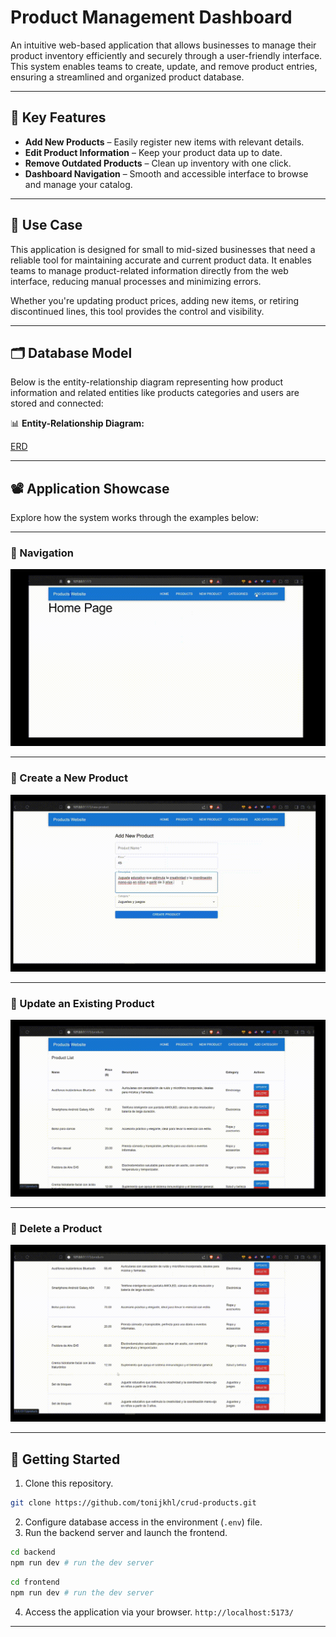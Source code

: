# Product Management Dashboard

An intuitive web-based application that allows businesses to manage their product inventory efficiently and securely through a user-friendly interface. This system enables teams to create, update, and remove product entries, ensuring a streamlined and organized product database.

---

## 🌟 Key Features

- **Add New Products** – Easily register new items with relevant details.
- **Edit Product Information** – Keep your product data up to date.
- **Remove Outdated Products** – Clean up inventory with one click.
- **Dashboard Navigation** – Smooth and accessible interface to browse and manage your catalog.

---

## 🧩 Use Case

This application is designed for small to mid-sized businesses that need a reliable tool for maintaining accurate and current product data. It enables teams to manage product-related information directly from the web interface, reducing manual processes and minimizing errors.

Whether you're updating product prices, adding new items, or retiring discontinued lines, this tool provides the control and visibility.

---

## 🗂️ Database Model

Below is the entity-relationship diagram representing how product information and related entities like products categories and users are stored and connected:

📊 **Entity-Relationship Diagram:**

[ERD](public/entity_diagram.png)

---

## 📽️ Application Showcase

Explore how the system works through the examples below:

---

### 🔹 Navigation
![Navigation](public/navigation.gif)

---

### 🔹 Create a New Product

![Create Product](public/create.gif)

---

### 🔹 Update an Existing Product

![Update Product](public/update.gif)

---

### 🔹 Delete a Product

![Delete Product](public/delete.gif)

---

## 🚀 Getting Started

1. Clone this repository.
```bash
git clone https://github.com/tonijkhl/crud-products.git
```
2. Configure database access in the environment (`.env`) file.
3. Run the backend server and launch the frontend.
```bash
cd backend
npm run dev # run the dev server
```
```bash
cd frontend
npm run dev # run the dev server
```
4. Access the application via your browser.
`http://localhost:5173/`
---